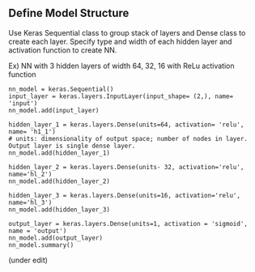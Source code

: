 ## Define Model Structure
Use Keras Sequential class to group stack of layers and Dense class to create each layer. 
Specify type and width of each hidden layer and activation function to create NN. 

Ex) NN with 3 hidden layers of width 64, 32, 16 with ReLu activation function 

```
nn_model = keras.Sequential()
input_layer = keras.layers.InputLayer(input_shape= (2,), name= 'input')
nn_model.add(input_layer)

hidden_layer_1 = keras.layers.Dense(units=64, activation= 'relu', name= 'h1_1')
# units: dimensionality of output space; number of nodes in layer. Output layer is single dense layer.
nn_model.add(hidden_layer_1)

hidden_layer_2 = keras.layers.Dense(units- 32, activation='relu', name='hl_2')
nn_model.add(hidden_layer_2)

hidden_layer_3 = keras.layers.Dense(units=16, activation='relu', name='hl_3')
nn_model.add(hidden_layer_3)

output_layer = keras.layers.Dense(units=1, activation = 'sigmoid', name = 'output')
nn_model.add(output_layer)
nn_model.summary() 
```
(under edit) 
